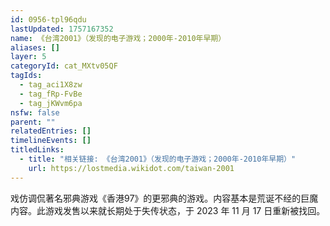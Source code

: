 ```yaml
---
id: 0956-tpl96qdu
lastUpdated: 1757167352
name: 《台湾2001》（发现的电子游戏；2000年-2010年早期）
aliases: []
layer: 5
categoryId: cat_MXtv05QF
tagIds:
  - tag_aci1X8zw
  - tag_fRp-FvBe
  - tag_jKWvm6pa
nsfw: false
parent: ""
relatedEntries: []
timelineEvents: []
titledLinks:
  - title: "相关链接: 《台湾2001》（发现的电子游戏；2000年-2010年早期）"
    url: https://lostmedia.wikidot.com/taiwan-2001
---
```


戏仿调侃著名邪典游戏《香港97》的更邪典的游戏。内容基本是荒诞不经的巨魔内容。此游戏发售以来就长期处于失传状态，于 2023 年 11 月 17 日重新被找回。